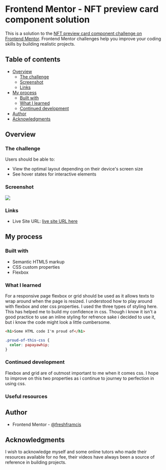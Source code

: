 # Frontend Mentor - NFT preview card component solution

This is a solution to the [NFT preview card component challenge on Frontend Mentor](https://www.frontendmentor.io/challenges/nft-preview-card-component-SbdUL_w0U). Frontend Mentor challenges help you improve your coding skills by building realistic projects. 

## Table of contents

- [Overview](#overview)
  - [The challenge](#the-challenge)
  - [Screenshot](#screenshot)
  - [Links](#links)
- [My process](#my-process)
  - [Built with](#built-with)
  - [What I learned](#what-i-learned)
  - [Continued development](#continued-development)
- [Author](#author)
- [Acknowledgments](#acknowledgments)


## Overview

### The challenge

Users should be able to:

- View the optimal layout depending on their device's screen size
- See hover states for interactive elements

### Screenshot

![](./images/NFT%20Card%20screenshot.png)


### Links

- Live Site URL: [live site URL here]()

## My process

### Built with

- Semantic HTML5 markup
- CSS custom properties
- Flexbox



### What I learned

For a responsive page flexbox or grid should be used as it allows texts to wrap around when the page is resized. I understood how to play around with flexbox and oter css properties. I used the three types of styling here. This has helped me to build my confidence in css. Though i know it isn't a good practice to use an inline styling for refrence sake i decided to use it, but i know the code might look a little cumbersome. 

```html
<h1>Some HTML code I'm proud of</h1>
```
```css
.proud-of-this-css {
  color: papayawhip;
}
```


### Continued development

Flexbox and grid are of outmost important to me when it comes css. I hope to improve on this two properties as i continue to journey to perfection in using css.

### Useful resources


## Author

- Frontend Mentor - [@freshframcis](https://www.frontendmentor.io/profile/freshframcis)


## Acknowledgments

I wish to acknowledge myself and some online tutors who made their resources available for no fee, their videos have always been a source of reference in building projects.


